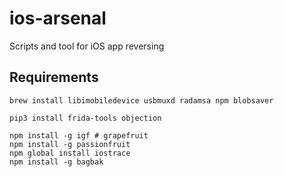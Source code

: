 # ios-arsenal

Scripts and tool for iOS app reversing


## Requirements

```
brew install libimobiledevice usbmuxd radamsa npm blobsaver
```

```
pip3 install frida-tools objection
```


```
npm install -g igf # grapefruit
npm install -g passionfruit
npm global install iostrace
npm install -g bagbak

```

